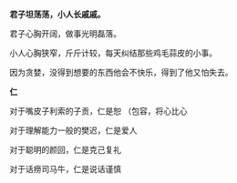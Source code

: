 **君子坦荡荡，小人长戚戚。**

君子心胸开阔，做事光明磊落。

小人心胸狭窄，斤斤计较，每天纠结那些鸡毛蒜皮的小事。

因为贪婪，没得到想要的东西他会不快乐，得到了他又怕失去。

**仁**

对于嘴皮子利索的子贡，仁是恕 （包容，将心比心

对于理解能力一般的樊迟，仁是爱人

对于聪明的颜回，仁是克己复礼

对于话痨司马牛，仁是说话谨慎

